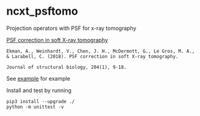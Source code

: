 # ncxt_psftomo
Projection operators with PSF for x-ray tomography

[PSF correction in soft X-ray tomography](https://doi.org/10.1016/j.jsb.2018.06.003)
```
Ekman, A., Weinhardt, V., Chen, J. H., McDermott, G., Le Gros, M. A., & Larabell, C. (2018). PSF correction in soft X-ray tomography. 

Journal of structural biology, 204(1), 9-18.
```

See [example](PSF_projectors.ipynb) for example

Install and test by running
```
pip3 install --upgrade ./
python -m unittest -v
```

